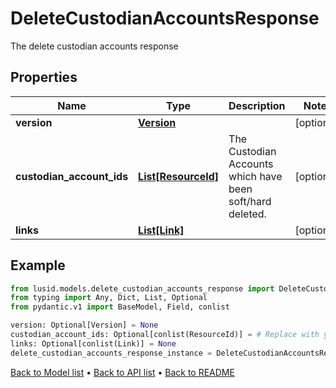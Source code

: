 # DeleteCustodianAccountsResponse

The delete custodian accounts response
## Properties
Name | Type | Description | Notes
------------ | ------------- | ------------- | -------------
**version** | [**Version**](Version.md) |  | [optional] 
**custodian_account_ids** | [**List[ResourceId]**](ResourceId.md) | The Custodian Accounts which have been soft/hard deleted. | [optional] 
**links** | [**List[Link]**](Link.md) |  | [optional] 
## Example

```python
from lusid.models.delete_custodian_accounts_response import DeleteCustodianAccountsResponse
from typing import Any, Dict, List, Optional
from pydantic.v1 import BaseModel, Field, conlist

version: Optional[Version] = None
custodian_account_ids: Optional[conlist(ResourceId)] = # Replace with your value
links: Optional[conlist(Link)] = None
delete_custodian_accounts_response_instance = DeleteCustodianAccountsResponse(version=version, custodian_account_ids=custodian_account_ids, links=links)

```

[Back to Model list](../README.md#documentation-for-models) &#8226; [Back to API list](../README.md#documentation-for-api-endpoints) &#8226; [Back to README](../README.md)

